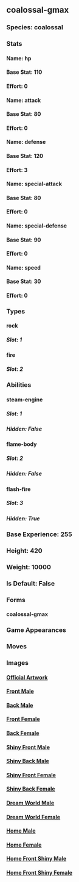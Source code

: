 ## coalossal-gmax
### Species: coalossal
### Stats
#### Name: hp
#### Base Stat: 110
#### Effort: 0
#### Name: attack
#### Base Stat: 80
#### Effort: 0
#### Name: defense
#### Base Stat: 120
#### Effort: 3
#### Name: special-attack
#### Base Stat: 80
#### Effort: 0
#### Name: special-defense
#### Base Stat: 90
#### Effort: 0
#### Name: speed
#### Base Stat: 30
#### Effort: 0
### Types
#### rock
##### Slot: 1
#### fire
##### Slot: 2
### Abilities
#### steam-engine
##### Slot: 1
##### Hidden: False
#### flame-body
##### Slot: 2
##### Hidden: False
#### flash-fire
##### Slot: 3
##### Hidden: True
### Base Experience: 255
### Height: 420
### Weight: 10000
### Is Default: False
### Forms
#### coalossal-gmax
### Game Appearances
### Moves
### Images
#### [Official Artwork](https://raw.githubusercontent.com/PokeAPI/sprites/master/sprites/pokemon/other/official-artwork/10206.png)
#### [Front Male](https://raw.githubusercontent.com/PokeAPI/sprites/master/sprites/pokemon/10206.png)
#### [Back Male](https://raw.githubusercontent.com/PokeAPI/sprites/master/sprites/pokemon/back/10206.png)
#### [Front Female](None)
#### [Back Female](None)
#### [Shiny Front Male](https://raw.githubusercontent.com/PokeAPI/sprites/master/sprites/pokemon/shiny/10206.png)
#### [Shiny Back Male](https://raw.githubusercontent.com/PokeAPI/sprites/master/sprites/pokemon/back/10206.png)
#### [Shiny Front Female](None)
#### [Shiny Back Female](None)
#### [Dream World Male](None)
#### [Dream World Female](None)
#### [Home Male](https://raw.githubusercontent.com/PokeAPI/sprites/master/sprites/pokemon/other/home/10206.png)
#### [Home Female](None)
#### [Home Front Shiny Male](https://raw.githubusercontent.com/PokeAPI/sprites/master/sprites/pokemon/other/home/shiny/10206.png)
#### [Home Front Shiny Female](None)